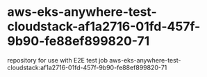 # aws-eks-anywhere-test-cloudstack-af1a2716-01fd-457f-9b90-fe88ef899820-71
repository for use with E2E test job aws-eks-anywhere-test-cloudstack:af1a2716-01fd-457f-9b90-fe88ef899820-71
